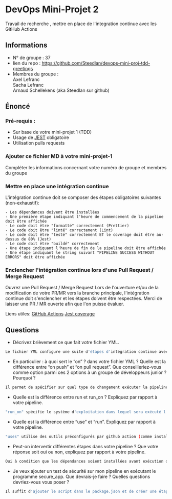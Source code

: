 # DevOps Mini-Projet 2
Travail de recherche , mettre en place de l'integration continue avec les GitHub Actions


## Informations
- N° de groupe : 37 <br>
- lien du repo : https://github.com/Steedlan/devops-mini-proj-tdd-greetings <br>
- Membres du groupe : <br>
 Axel Lefranc <br>
 Sacha Lefranc <br>
 Arnaud Schellekens (aka Steedlan sur github)  


## Énoncé

### Pré-requis :
- Sur base de votre mini-projet 1 (TDD)
- Usage de [JEST](https://jestjs.io/docs/getting-started) obligatoire
- Utilisation pulls requests


### Ajouter ce fichier MD à votre mini-projet-1
Compléter les informations concernant votre numéro de groupe et membres du groupe

### Mettre en place une intégration continue
L'intégration continue doit se composer des étapes obligatoires suivantes (non-exhaustif):

    - Les dépendances doivent être installées
    - Une première étape indiquant l'heure de commencement de la pipeline doit être affichée
    - Le code doit être "formatté" correctement (Prettier)
    - Le code doit être "linté" correctement (Lint)
    - Le code doit être "testé" correctement ET le coverage doit être au-dessus de 80% (Jest)
    - Le code doit être "buildé" correctement
    - Une étape indiquant l'heure de fin de la pipeline doit être affichée
    - Une étape indiquant le string suivant "PIPELINE SUCCESS WITHOUT ERRORS" doit être affichée

### Enclencher l'intégration continue lors d'une Pull Request / Merge Request
Ouvrez une Pull Request / Merge Request 
Lors de l'ouverture et/ou de la modification de votre PR/MR vers la branche principale, l'intégration continue doit s'enclencher et les étapes doivent être respectées.
Merci de laisser une PR / MR ouverte afin que l'on puisse évaluer.


Liens utiles:
[GitHub Actions](https://docs.github.com/fr/actions)
[Jest coverage](https://www.valentinog.com/blog/jest-coverage/)

## Questions

- Décrivez brièvement ce que fait votre fichier YML.  
```bash
Le fichier YML configure une suite d'étapes d'intégration continue avec github action. Il se déclenche automatiquement sur toutes les pull requests ouvertes et modifiées sur la main.
```
- En particulier : à quoi sert le “on” ? dans votre fichier YML ?  Quelle est la différence entre “on push” et “on pull request”. Que conseilleriez-vous comme option parmi ces 2 options à un groupe de développeurs junior ? Pourquoi ? 
```bash
Il permet de spécifier sur quel type de changement exécuter la pipeline. "On push" démare à chaque fois qu'il y a une modification. "On pull request" démare le script à chaque fois qu'on fait une pull request. Nous conseillerons plutôt la pull request car elle permet de vérifier le code avant de le push.
```
- Quelle est la différence entre run et run_on ?  Expliquez par rapport à votre pipeline.  
```bash
"run_on" spécifie le système d'exploitation dans lequel sera exécuté l'intégration continue (dans notre cas ubuntu), alors que "run" décrit une suite d'actions à exécuter à chaque étapes
```
- Quelle est la différence entre “use” et “run”. Expliquez par rapport à votre pipeline. 
```bash
"uses" utilise des outils préconfigurés par github action (comme installer node JS) et "run" exécute des commandes plus précises. (Comme lancer jest)
```
- Peut-on intervertir différentes étapes dans votre pipeline ? Que votre réponse soit oui ou non, expliquez par rapport à votre pipeline. 
```bash
Oui à condition que les dépendances soient installées avant exécution des scripts.
```
- Je veux ajouter un test de sécurité sur mon pipeline en exécutant le programme secure_app. Que devrais-je faire ?  Quelles questions devriez-vous vous poser ? 
```bash
Il suffit d'ajouter le script dans le package.json et de créer une étape dans le workflow qui lance le script avec npm. 
```
